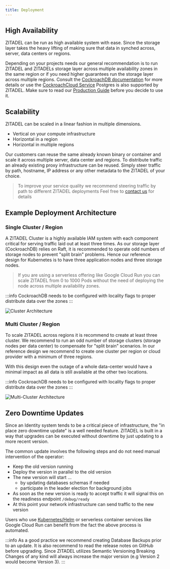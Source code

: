 ```yaml
---
title: Deployment
---
```


## High Availability

ZITADEL can be run as high available system with ease. 
Since the storage layer takes the heavy lifting of making sure that data in synched across, server, data centers or regions.

Depending on your projects needs our general recommendation is to run ZITADEL and ZITADELs storage layer across multiple availability zones in the same region or if you need higher guarantees run the storage layer across multiple regions.
Consult the [CockroachDB documentation](https://www.cockroachlabs.com/docs/) for more details or use the [CockroachCloud Service](https://www.cockroachlabs.com/docs/cockroachcloud/create-an-account.html)
Postgres is also supported by ZITADEL. Make sure to read our [Production Guide](./self-hosting/manage/production#prefer-cockroachdb) before you decide to use it.

## Scalability

ZITADEL can be scaled in a linear fashion in multiple dimensions.

- Vertical on your compute infrastructure
- Horizontal in a region
- Horizontal in multiple regions

Our customers can reuse the same already known binary or container and scale it across multiple server, data center and regions.
To distribute traffic an already existing proxy infrastructure can be reused. 
Simply steer traffic by path, hostname, IP address or any other metadata to the ZITADEL of your choice.

> To improve your service quality we recommend steering traffic by path to different ZITADEL deployments
> Feel free to [contact us](https://zitadel.com/contact/) for details

## Example Deployment Architecture

### Single Cluster / Region

A ZITADEL Cluster is a highly available IAM system with each component critical for serving traffic laid out at least three times.
As our storage layer (CockroachDB) relies on Raft, it is recommended to operate odd numbers of storage nodes to prevent "split brain" problems.
Hence our reference design for Kubernetes is to have three application nodes and three storage nodes.

> If you are using a serverless offering like Google Cloud Run you can scale ZITADEL from 0 to 1000 Pods without the need of deploying the node across multiple availability zones.

:::info
CockroachDB needs to be configured with locality flags to proper distribute data over the zones
:::

![Cluster Architecture](/img/zitadel_cluster_architecture.png)

### Multi Cluster / Region

To scale ZITADEL across regions it is recommend to create at least three cluster.
We recommend to run an odd number of storage clusters (storage nodes per data center) to compensate for "split brain" scenarios.
In our reference design we recommend to create one cluster per region or cloud provider with a minimum of three regions.

With this design even the outage of a whole data-center would have a minimal impact as all data is still available at the other two locations.

:::info
CockroachDB needs to be configured with locality flags to proper distribute data over the zones
:::

![Multi-Cluster Architecture](/img/zitadel_multicluster_architecture.png)

## Zero Downtime Updates

Since an Identity system tends to be a critical piece of infrastructure, the "in place zero downtime update" is a well needed feature.
ZITADEL is built in a way that upgrades can be executed without downtime by just updating to a more recent version.

The common update involves the following steps and do not need manual intervention of the operator:

- Keep the old version running
- Deploy the version in parallel to the old version
- The new version will start ...
  - by updating databases schemas if needed
  - participate in the leader election for background jobs
- As soon as the new version is ready to accept traffic it will signal this on the readiness endpoint `/debug/ready` 
- At this point your network infrastructure can send traffic to the new version

Users who use [Kubernetes/Helm](/docs/self-hosting/deploy/kubernetes) or serverless container services like Google Cloud Run can benefit from the fact the above process is automated.

:::info
As a good practice we recommend creating Database Backups prior to an update.
It is also recommend to read the release notes on GitHub before upgrading.
Since ZITADEL utilizes Semantic Versioning Breaking Changes of any kind will always increase the major version (e.g Version 2 would become Version 3).
:::
